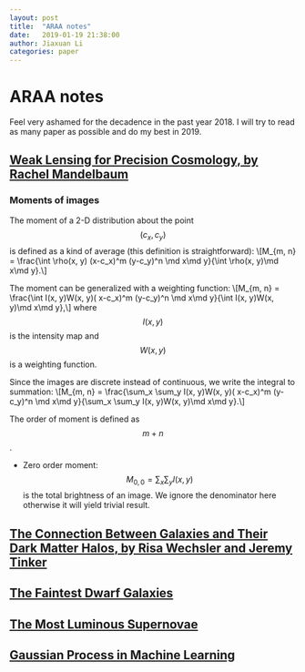 ```yaml
---
layout: post
title:  "ARAA notes"
date:   2019-01-19 21:38:00
author: Jiaxuan Li
categories: paper
---
```

# ARAA notes
Feel very ashamed for the decadence in the past year 2018. I will try to read as many paper as possible and do my best in 2019.

## [Weak Lensing for Precision Cosmology, by Rachel Mandelbaum](https://www.annualreviews.org/doi/abs/10.1146/annurev-astro-081817-051928)

### Moments of images
The moment of a 2-D distribution about the point $$(c_x, c_y)$$ is defined as a kind of average (this definition is straightforward):
\\[M_{m, n} = \frac{\int \rho(x, y) (x-c_x)^m (y-c_y)^n \md x\md y}{\int \rho(x, y)\md x\md y}.\\]

The moment can be generalized with a weighting function:
\\[M_{m, n} = \frac{\int I(x, y)W(x, y)( x-c_x)^m (y-c_y)^n \md x\md y}{\int I(x, y)W(x, y)\md x\md y},\\]
where $$I(x, y)$$ is the intensity map and $$W(x, y)$$ is a weighting function.

Since the images are discrete instead of continuous, we write the integral to summation:
\\[M_{m, n} = \frac{\sum_x \sum_y I(x, y)W(x, y)( x-c_x)^m (y-c_y)^n \md x\md y}{\sum_x \sum_y  I(x, y)W(x, y)\md x\md y}.\\]

The order of moment is defined as $$m+n$$.

- Zero order moment: $$M_{0, 0} = \sum_x \sum_y I(x, y)$$ is the total brightness of an image. We ignore the denominator here otherwise it will yield trivial result.

## [The Connection Between Galaxies and Their Dark Matter Halos, by Risa Wechsler and Jeremy Tinker](https://www.annualreviews.org/doi/abs/10.1146/annurev-astro-081817-051756)

## [The Faintest Dwarf Galaxies](https://arxiv.org/abs/1901.05465)

## [The Most Luminous Supernovae](https://arxiv.org/abs/1812.01428v1)

## [Gaussian Process in Machine Learning](http://www.gaussianprocess.org/gpml/chapters/RW.pdf)

